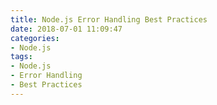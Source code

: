 ```yaml
---
title: Node.js Error Handling Best Practices
date: 2018-07-01 11:09:47
categories:
- Node.js
tags:
- Node.js
- Error Handling
- Best Practices
---
```

